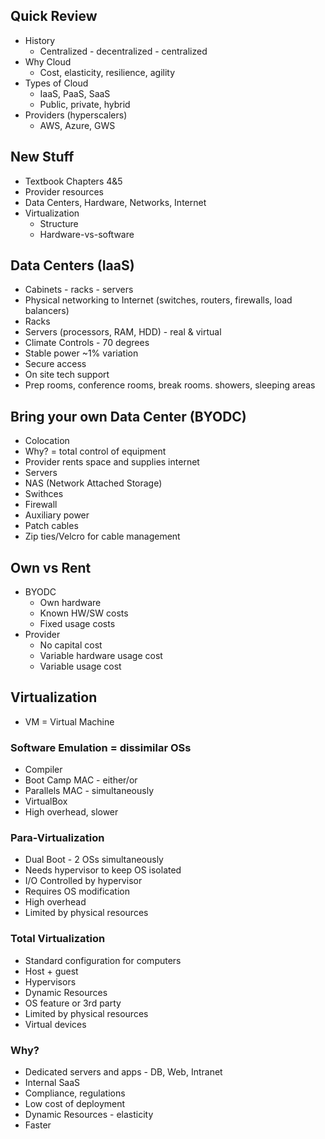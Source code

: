 ## Quick Review 
- History
    - Centralized - decentralized - centralized
- Why Cloud
    - Cost, elasticity, resilience, agility
- Types of Cloud
    - IaaS, PaaS, SaaS
    - Public, private, hybrid
- Providers (hyperscalers)
    - AWS, Azure, GWS
## New Stuff
- Textbook Chapters 4&5
- Provider resources
- Data Centers, Hardware, Networks, Internet
- Virtualization
    - Structure
    - Hardware-vs-software
## Data Centers (IaaS)
- Cabinets - racks - servers
- Physical networking to Internet (switches, routers, firewalls, load balancers)
- Racks
- Servers (processors, RAM, HDD) - real & virtual
- Climate Controls - 70 degrees
- Stable power ~1% variation
- Secure access
- On site tech support
- Prep rooms, conference rooms, break rooms. showers, sleeping areas

## Bring your own Data Center (BYODC)
- Colocation
- Why? = total control of equipment
- Provider rents space and supplies internet
- Servers
- NAS (Network Attached Storage)
- Swithces
- Firewall
- Auxiliary power
- Patch cables
- Zip ties/Velcro for cable management 

## Own vs Rent
- BYODC
    - Own hardware
    - Known HW/SW costs
    - Fixed usage costs
- Provider
    - No capital cost
    - Variable hardware usage cost
    - Variable usage cost

## Virtualization
- VM = Virtual Machine
### Software Emulation = dissimilar OSs
- Compiler
- Boot Camp MAC - either/or
- Parallels MAC - simultaneously
- VirtualBox
- High overhead, slower

### Para-Virtualization
- Dual Boot - 2 OSs simultaneously
- Needs hypervisor to keep OS isolated
- I/O Controlled by hypervisor
- Requires OS modification
- High overhead
- Limited by physical resources 

### Total Virtualization
- Standard configuration for computers
- Host + guest
- Hypervisors
- Dynamic Resources
- OS feature or 3rd party
- Limited by physical resources 
- Virtual devices

### Why?
- Dedicated servers and apps - DB, Web, Intranet
- Internal SaaS
- Compliance, regulations
- Low cost of deployment
- Dynamic Resources - elasticity
- Faster